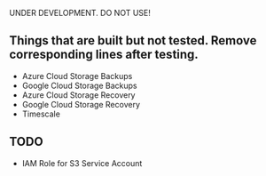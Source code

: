 UNDER DEVELOPMENT. DO NOT USE!

## Things that are built but not tested. Remove corresponding lines after testing.

* Azure Cloud Storage Backups
* Google Cloud Storage Backups
* Azure Cloud Storage Recovery
* Google Cloud Storage Recovery
* Timescale

## TODO
* IAM Role for S3 Service Account 
